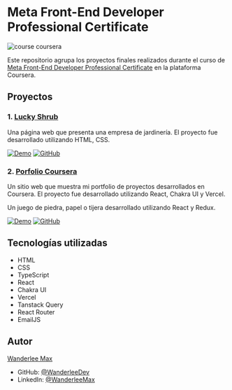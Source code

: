 # Meta Front-End Developer Professional Certificate

![course coursera](https://s3.amazonaws.com/coursera_assets/meta_images/generated/XDP/XDP~SPECIALIZATION!~meta-front-end-developer/XDP~SPECIALIZATION!~meta-front-end-developer.jpeg)

Este repositorio agrupa los proyectos finales realizados durante el curso de [Meta Front-End Developer Professional Certificate](https://www.coursera.org/professional-certificates/meta-front-end-developer) en la plataforma Coursera.

## Proyectos

### 1. [Lucky Shrub](https://github.com/WanderleeDev/HTML-and-CSS-in-depth--Project-of-Coursera)

Una página web que presenta una empresa de jardinería. El proyecto fue desarrollado utilizando HTML, CSS.

[![Demo](https://img.shields.io/badge/Demo-eb9d15?style=for-the-badge&logo=rocket&logoColor=white&labelColor=#eb9d15)](https://lucky-shrub-by-wanderlee.vercel.app/)
[![GitHub](https://img.shields.io/badge/GitHub-100000?style=for-the-badge&logo=github&logoColor=white)](https://github.com/WanderleeDev/HTML-and-CSS-in-depth--Project-of-Coursera)

### 2. [Porfolio Coursera](https://github.com/WanderleeDev/porfolio-coursera)

Un sitio web que muestra mi portfolio de proyectos desarrollados en Coursera. El proyecto fue desarrollado utilizando React, Chakra UI y Vercel.

Un juego de piedra, papel o tijera desarrollado utilizando React y Redux.

[![Demo](https://img.shields.io/badge/Demo-eb9d15?style=for-the-badge&logo=rocket&logoColor=white&labelColor=#eb9d15)](https://porfolio-coursera.vercel.app/)
[![GitHub](https://img.shields.io/badge/GitHub-100000?style=for-the-badge&logo=github&logoColor=white)](https://github.com/WanderleeDev/Coursera-projects/tree/main/porfolio-coursera)

## Tecnologías utilizadas

- HTML
- CSS
- TypeScript
- React
- Chakra UI
- Vercel
- Tanstack Query
- React Router
- EmailJS

## Autor

[Wanderlee Max](https://www.linkedin.com/in/wanderlee-max/)

- GitHub: [@WanderleeDev](https://github.com/WanderleeDev)
- LinkedIn: [@WanderleeMax](https://www.linkedin.com/in/wanderlee-max/)
